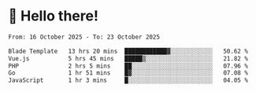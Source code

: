 # 👋 Hello there!

<!--START_SECTION:waka-->

```txt
From: 16 October 2025 - To: 23 October 2025

Blade Template   13 hrs 20 mins  ████████████▓░░░░░░░░░░░░   50.62 %
Vue.js           5 hrs 45 mins   █████▒░░░░░░░░░░░░░░░░░░░   21.82 %
PHP              2 hrs 5 mins    ██░░░░░░░░░░░░░░░░░░░░░░░   07.96 %
Go               1 hr 51 mins    █▓░░░░░░░░░░░░░░░░░░░░░░░   07.08 %
JavaScript       1 hr 3 mins     █░░░░░░░░░░░░░░░░░░░░░░░░   04.05 %
```

<!--END_SECTION:waka-->
